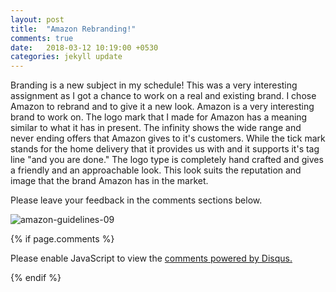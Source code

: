 ```yaml
---
layout: post
title:  "Amazon Rebranding!"
comments: true
date:   2018-03-12 10:19:00 +0530
categories: jekyll update
---
```


Branding is a new subject in my schedule! This was a very interesting assignment as I got a chance to work on a real and existing brand. I chose Amazon to rebrand and to give it a new look. Amazon is a very interesting brand to work on. The logo mark that I made for Amazon has a meaning similar to what it has in present. The infinity shows the wide range and never ending offers that Amazon gives to it's customers. While the tick mark stands for the home delivery that it provides us with and it supports it's tag line "and you are done."
The logo type is completely hand crafted and gives a friendly and an approachable look. This look suits the reputation and image that the brand Amazon has in the market.

Please leave your feedback in the comments sections below.


![amazon-guidelines-09](https://user-images.githubusercontent.com/36836466/37900333-8c00e27e-310b-11e8-942a-30ed92e58d6a.jpg)


{% if page.comments %}
<div id="disqus_thread"></div>
<script>

/**
*  RECOMMENDED CONFIGURATION VARIABLES: EDIT AND UNCOMMENT THE SECTION BELOW TO INSERT DYNAMIC VALUES FROM YOUR PLATFORM OR CMS.
*  LEARN WHY DEFINING THESE VARIABLES IS IMPORTANT: https://disqus.com/admin/universalcode/#configuration-variables*/
/*
var disqus_config = function () {
this.page.url = PAGE_URL;  // Replace PAGE_URL with your page's canonical URL variable
this.page.identifier = PAGE_IDENTIFIER; // Replace PAGE_IDENTIFIER with your page's unique identifier variable
};
*/
(function() { // DON'T EDIT BELOW THIS LINE
var d = document, s = d.createElement('script');
s.src = 'https://saima-k-github-io-1.disqus.com/embed.js';
s.setAttribute('data-timestamp', +new Date());
(d.head || d.body).appendChild(s);
})();
</script>
<noscript>Please enable JavaScript to view the <a href="https://disqus.com/?ref_noscript">comments powered by Disqus.</a></noscript>

{% endif %}
